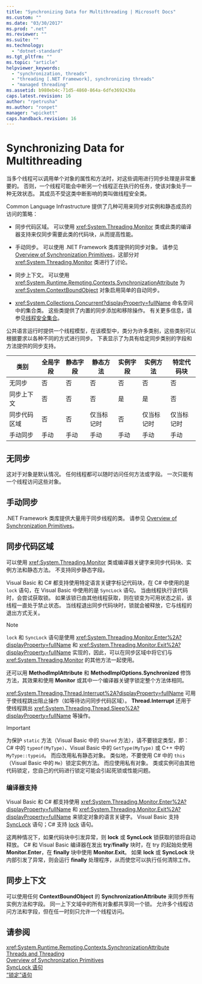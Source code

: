 ```yaml
---
title: "Synchronizing Data for Multithreading | Microsoft Docs"
ms.custom: ""
ms.date: "03/30/2017"
ms.prod: ".net"
ms.reviewer: ""
ms.suite: ""
ms.technology: 
  - "dotnet-standard"
ms.tgt_pltfrm: ""
ms.topic: "article"
helpviewer_keywords: 
  - "synchronization, threads"
  - "threading [.NET Framework], synchronizing threads"
  - "managed threading"
ms.assetid: b980eb4c-71d5-4860-864a-6dfe3692430a
caps.latest.revision: 16
author: "rpetrusha"
ms.author: "ronpet"
manager: "wpickett"
caps.handback.revision: 16
---
```

# Synchronizing Data for Multithreading
当多个线程可以调用单个对象的属性和方法时，对这些调用进行同步处理是非常重要的。  否则，一个线程可能会中断另一个线程正在执行的任务，使该对象处于一种无效状态。  其成员不受这类中断影响的类叫做线程安全类。  
  
 Common Language Infrastructure 提供了几种可用来同步对实例和静态成员的访问的策略：  
  
-   同步代码区域。  可以使用 <xref:System.Threading.Monitor> 类或此类的编译器支持来仅同步需要此类的代码块，从而提高性能。  
  
-   手动同步。  可以使用 .NET Framework 类库提供的同步对象。  请参见 [Overview of Synchronization Primitives](../../../docs/standard/threading/overview-of-synchronization-primitives.md)，这部分对 <xref:System.Threading.Monitor> 类进行了讨论。  
  
-   同步上下文。  可以使用 <xref:System.Runtime.Remoting.Contexts.SynchronizationAttribute> 为 <xref:System.ContextBoundObject> 对象启用简单的自动同步。  
  
-   <xref:System.Collections.Concurrent?displayProperty=fullName> 命名空间中的集合类。  这些类提供了内置的同步添加和移除操作。  有关更多信息，请参见[线程安全集合](../../../docs/standard/collections/thread-safe/index.md)。  
  
 公共语言运行时提供一个线程模型，在该模型中，类分为许多类别，这些类别可以根据要求以各种不同的方式进行同步。  下表显示了为具有给定同步类别的字段和方法提供的同步支持。  
  
|类别|全局字段|静态字段|静态方法|实例字段|实例方法|特定代码块|  
|--------|----------|----------|----------|----------|----------|-----------|  
|无同步|否|否|否|否|否|否|  
|同步上下文|否|否|否|是|是|否|  
|同步代码区域|否|否|仅当标记时|否|仅当标记时|仅当标记时|  
|手动同步|手动|手动|手动|手动|手动|手动|  
  
## 无同步  
 这对于对象是默认情况。  任何线程都可以随时访问任何方法或字段。  一次只能有一个线程访问这些对象。  
  
## 手动同步  
 .NET Framework 类库提供大量用于同步线程的类。  请参见 [Overview of Synchronization Primitives](../../../docs/standard/threading/overview-of-synchronization-primitives.md)。  
  
## 同步代码区域  
 可以使用 <xref:System.Threading.Monitor> 类或编译器关键字来同步代码块、实例方法和静态方法。  不支持同步静态字段。  
  
 Visual Basic 和 C\# 都支持使用特定语言关键字标记代码块，在 C\# 中使用的是 `lock` 语句，在 Visual Basic 中使用的是 `SyncLock` 语句。  当由线程执行该代码时，会尝试获取锁。  如果该锁已由其他线程获取，则在锁变为可用状态之前，该线程一直处于禁止状态。  当线程退出同步代码块时，锁就会被释放，它与线程的退出方式无关。  
  
> [!NOTE]
>  `lock` 和 `SyncLock` 语句是使用 <xref:System.Threading.Monitor.Enter%2A?displayProperty=fullName> 和 <xref:System.Threading.Monitor.Exit%2A?displayProperty=fullName> 实现的，因此，可以在同步区域中将它们与 <xref:System.Threading.Monitor> 的其他方法一起使用。  
  
 还可以用 **MethodImplAttribute** 和 **MethodImplOptions.Synchronized** 修饰方法，其效果和使用 **Monitor** 或其中一个编译器关键字锁定整个方法体相同。  
  
 <xref:System.Threading.Thread.Interrupt%2A?displayProperty=fullName> 可用于使线程跳出阻止操作（如等待访问同步代码区域）。  **Thread.Interrupt** 还用于使线程跳出 <xref:System.Threading.Thread.Sleep%2A?displayProperty=fullName> 等操作。  
  
> [!IMPORTANT]
>  为保护 `static` 方法（Visual Basic 中的 `Shared` 方法），请不要锁定类型，即：C\# 中的 `typeof(MyType)`、Visual Basic 中的 `GetType(MyType)` 或 C\+\+ 中的 `MyType::typeid`。  而应改用私有静态对象。  类似地，不要使用 C\# 中的 `this`（Visual Basic 中的 `Me`）锁定实例方法。  而应使用私有对象。  类或实例可由其他代码锁定，您自己的代码进行锁定可能会引起死锁或性能问题。  
  
### 编译器支持  
 Visual Basic 和 C\# 都支持使用 <xref:System.Threading.Monitor.Enter%2A?displayProperty=fullName> 和 <xref:System.Threading.Monitor.Exit%2A?displayProperty=fullName> 来锁定对象的语言关键字。  Visual Basic 支持 [SyncLock](../../../ocs/visual-basic/language-reference/statements/synclock-statement.md) 语句；C\# 支持 [lock](../Topic/lock%20Statement%20\(C%23%20Reference\).md) 语句。  
  
 这两种情况下，如果代码块中引发异常，则 **lock** 或 **SyncLock** 锁获取的锁将自动释放。  C\# 和 Visual Basic 编译器在发出 **try**\/**finally** 块时，在 try 的起始处使用 **Monitor.Enter**，在 **finally** 块中使用 **Monitor.Exit**。  如果 **lock** 或 **SyncLock** 块内部引发了异常，则会运行 **finally** 处理程序，从而使您可以执行任何清除工作。  
  
## 同步上下文  
 可以使用任何 **ContextBoundObject** 的 **SynchronizationAttribute** 来同步所有实例方法和字段。  同一上下文域中的所有对象都共享同一个锁。  允许多个线程访问方法和字段，但在任一时刻只允许一个线程访问。  
  
## 请参阅  
 <xref:System.Runtime.Remoting.Contexts.SynchronizationAttribute>   
 [Threads and Threading](../../../docs/standard/threading/threads-and-threading.md)   
 [Overview of Synchronization Primitives](../../../docs/standard/threading/overview-of-synchronization-primitives.md)   
 [SyncLock 语句](../../../ocs/visual-basic/language-reference/statements/synclock-statement.md)   
 [“锁定”语句](../Topic/lock%20Statement%20\(C%23%20Reference\).md)